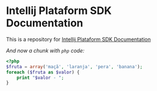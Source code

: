 Intellij Plataform SDK Documentation
=======

This is a repository for
[Intellij Plataform SDK Documentation](http://www.jetbrains.org/intellij/sdk/docs/)

*And now a chunk with `php` code:*
```php
<?php
$fruta = array('maçã', 'laranja', 'pera', 'banana');
foreach ($fruta as $valor) {
    print "$valor - ";
}
```
